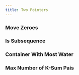 ```yaml
---
title: Two Pointers
---
```


### Move Zeroes


### Is Subsequence


### Container With Most Water


### Max Number of K-Sum Pais